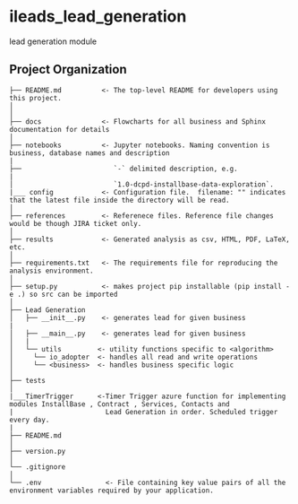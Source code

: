 ileads_lead_generation
==============================

lead generation module

Project Organization
------------
    ├── README.md          <- The top-level README for developers using this project.
    │
    │
    ├── docs               <- Flowcharts for all business and Sphinx documentation for details
    │
    ├── notebooks          <- Jupyter notebooks. Naming convention is business, database names and description
    |
    ├──                       `-` delimited description, e.g.
    |
    │                         `1.0-dcpd-installbase-data-exploration`.
    |___ config            <- Configuration file.  filename: "" indicates that the latest file inside the directory will be read.
    │
    ├── references         <- Referenece files. Reference file changes would be though JIRA ticket only.
    │
    ├── results            <- Generated analysis as csv, HTML, PDF, LaTeX, etc.
    │    
    ├── requirements.txt   <- The requirements file for reproducing the analysis environment.
    │
    ├── setup.py           <- makes project pip installable (pip install -e .) so src can be imported
    │    
    ├── Lead Generation
    │   ├── __init__.py    <- generates lead for given business
    |
    │   ├── __main__.py    <- generates lead for given business 
    │   |
    │   └── utils         <- utility functions specific to <algorithm>
    │     └── io_adopter  <- handles all read and write operations  
    │     └── <business>  <- handles business specific logic
    │   
    ├── tests
    │
    |___TimerTrigger      <-Timer Trigger azure function for implementing modules InstallBase , Contract , Services, Contacts and 
    |                       Lead Generation in order. Scheduled trigger every day.
    |
    ├── README.md
    │
    ├── version.py
    │
    └── .gitignore
    │
    └── .env                <- File containing key value pairs of all the environment variables required by your application.